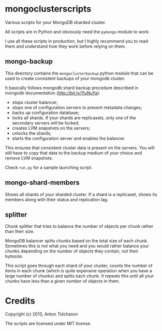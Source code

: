 mongoclusterscripts
===================

Various scripts for your MongoDB sharded cluster.

All scripts are in Python and obviously need the `pymongo` module to work.

I use all these scripts in production, but I highly recommend you to read them
and understand how they work before relying on them.

mongo-backup
------------

This directory contains the `mongoclusterbackup` python module that can be used
to create consistent backups of your mongodb cluster.

It basically follows mongodb shard backup procedure described in mongodb
documentation (http://bit.ly/11uNuYa):
- stops cluster balancer;
- stops one of configuration servers to prevent metadata changes;
- backs up configuration database;
- locks all shards. If your shards are replicasets, only one of the secondary
  servers will be locked;
- creates LVM snapshots on the servers;
- unlocks the shards;
- starts the configuration server and enables the balancer.

This ensures that consistent cluster data is present on the servers. You
will still have to copy that data to the backup medium of your choice and
remove LVM snapshots.

Check `run.py` for a sample launching script.

mongo-shard-members
-------------------

Shows all shards of your sharded cluster. If a shard is a replicaset, shows its
members along with their status and replication lag.

splitter
--------

Chunk splitter that tries to balance the number of objects per chunk rather
than their size.

MongoDB balancer splits chunks based on the total size of each chunk.
Sometimes this is not what you need and you would rather balance your chunks
depending on the number of objects they contain, not their bytesize.

This script goes through each shard of your cluster, counts the number
of items in each chunk (which is quite expensive operation when you
have a large number of chunks) and splits each chunk. It repeats this
until all your chunks have less than a given number of objects in them.

Credits
=======

Copyright (c) 2013, Anton Tolchanov

The scripts are licensed under MIT license.
